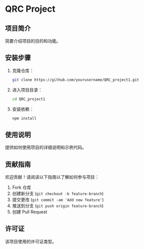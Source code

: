 # QRC Project

## 项目简介
简要介绍项目的目的和功能。

## 安装步骤
1. 克隆仓库：
    ```bash
    git clone https://github.com/yourusername/QRC_project1.git
    ```
2. 进入项目目录：
    ```bash
    cd QRC_project1
    ```
3. 安装依赖：
    ```bash
    npm install
    ```

## 使用说明
提供如何使用项目的详细说明和示例代码。

## 贡献指南
欢迎贡献！请阅读以下指南以了解如何参与项目：
1. Fork 仓库
2. 创建新分支 (`git checkout -b feature-branch`)
3. 提交更改 (`git commit -am 'Add new feature'`)
4. 推送到分支 (`git push origin feature-branch`)
5. 创建 Pull Request

## 许可证
该项目使用的许可证类型。
